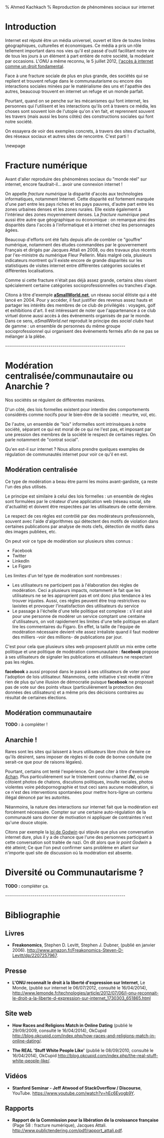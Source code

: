 % Ahmed Kachkach
% Reproduction de phénomènes sociaux sur internet

# Introduction
Internet est réputé être un média universel, ouvert et libre de toutes limites
géographiques, culturelles et économiques. Ce média a pris un rôle tellement important dans nos vies qu'il est passé d'outil facilitant notre vie de tous les jours à un élément à part entière de notre société, la modelant par occasions. L'_ONU_ a même reconnu, le 5 juillet 2012, [l'accès à internet comme un droit fondamental](http://www.lemonde.fr/technologies/article/2012/07/06/l-onu-reconnait-le-droit-a-la-liberte-d-expression-sur-internet_1730303_651865.html).

Face à une fracture sociale de plus en plus grande, des sociétés qui se replient et trouvent refuge dans le communautarisme ou encore des interactions sociales minées par le matérialisme des uns et l'apathie des autres, beaucoup trouvent en internet un refuge et un monde parfait.

Pourtant, quand on se penche sur les mécanismes qui font internet, les personnes qui l'utilisent et les interactions qu'ils ont à travers ce média, les choses sont souvent loin de l'utopie qu'on s'en fait, et reprennent souvent les travers (mais aussi les bons côtés) des constructions sociales qui font notre société.

On essayera de voir des exemples concrets, à travers des sites d'actualité, des réseaux sociaux et autres sites de rencontre. C'est parti ! 

\newpage

# Fracture numérique

Avant d'aller reproduire des phénomènes sociaux du "monde réel" sur internet, encore faudrait-il... avoir une connexion internet !

On appelle *fracture numérique* la disparité d'accès aux technologies informatiques, notamment Internet.  Cette disparité est fortement marquée d'une part entre les pays riches et les pays pauvres, d'autre part entre les zones urbaines denses et les zones rurales. Elle existe également à l'intérieur des zones moyennement denses. La *fracture numérique* peut aussi être autre que géographique ou économique : on remarque ainsi des disparités dans l'accès à l'informatique et à internet chez les personnages âgées.

Beaucoup d'efforts ont été faits depuis afin de combler ce "gouffre" numérique, notamment des études commandées par le gouvernement Français et dirigés par Jacques Attali en 2008, ou des travaux plus récents par l'ex-ministre du numérique Fleur Pellerin. Mais malgré cela, plusieurs indicateurs montrent qu'il existe encore de grande disparités sur les statistiques de visites internet entre différentes catégories sociales et différentes localisations.

Comme si cette fracture n'était pas déjà assez grande, certains sites visent spécialement certaine catégories socioprofessionnelles ou tranches d'age.

Citons à titre d'exemple **[aSmallWorld.net](http://asmallworld.net)**, un réseau social élitiste qui a été lancé en 2004. Pour y accéder, il faut justifier des revenus assez hauts et partager les intérêts des membres de ce club de privilégiés : voyages, golf et exhibitions d'art. Il est intéressant de noter que l'appartenance à ce club virtuel donne aussi accès à des événements organisés de par le monde. Dans ce sens, *aSmallWorld.net* reproduit le principe des *social clubs* haut de gamme : un ensemble de personnes du même groupe socioprofessionnel qui organisent des événements fermés afin de ne pas se mélanger à la plèbe.

*-------------------------------------------------------------*

# Modération centralisée/communautaire ou Anarchie ?

Nos sociétés se régulent de différentes manières.

D'un côté, des lois formelles existent pour interdire des comportements considérés comme nocifs pour le bien-être de la société : meurtre, vol, etc.

De l'autre, un ensemble de "lois" informelles sont intrinsèques à notre société, séparant ce qui est moral de ce qui ne l'est pas, et imposant par une pression des membres de la société le respect de certaines règles. On parle notamment de "contrat social".

Qu'en est-il sur internet ? Nous allons prendre quelques exemples de régulation de communautés internet pour voir ce qu'il en est.

## Modération centralisée

Ce type de modération a beau être parmi les moins avant-gardiste, ça reste l'un des plus utilisés.

Le principe est similaire à celui des lois formelles : un ensemble de règles sont formulées par le créateur d'une application web (réseau social, site d'actualité) et doivent être respectées par les utilisateurs de cette dernière.

Le respect de ces règles est contrôlé par des modérateurs professionnels, souvent avec l'aide d'algorithmes qui détectent des motifs de violation dans certaines publications par analyse de mots clefs, détection de motifs dans des images publiées, etc.

On peut voir ce type de modération sur plusieurs sites connus :

* Facebook
* Twitter
* LinkedIn
* Le Figaro

Les limites d'un tel type de modération sont nombreuses :

* Les utilisateurs ne participent pas à l'élaboration des règles de modération. Ceci a plusieurs impacts, notamment le fait que les utilisateurs ne se les approprient pas et ont donc plus tendance à les trouver injustes. Aussi, ces règles peuvent être trop restrictives ou laxistes et provoquer l'insatisfaction des utilisateurs du service
* Le passage à l'échelle d'une telle politique est complexe : s'il est aisé pour une personne de modérer un service comptant une centaine d'utilisateurs, on voit rapidement les limites d'une telle politique en allant lire les commentaires du Figaro. En effet, la taille de l'équipe de modération nécessaire devient vite assez irréaliste quand il faut modérer des milliers -voir des millions- de publications par jour.

C'est pour cela que plusieurs sites web proposent plutôt un mix entre cette politique et une politique de modération communautaire : **facebook** propose à ses utilisateurs de signaler les publications et utilisateurs ne respectant pas les règles.

**facebook** a aussi proposé dans le passé à ses utilisateurs de voter pour l'adoption de lois utilisateur. Néanmoins, cette initiative s'est révélé n'être rien de plus qu'une illusion de démocratie puisque **facebook** ne proposait pas de vote sur des points vitaux (particulièrement la protection des données des utilisateurs) et a même pris des décisions contraires au résultat de certaines élections. 

## Modération communautaire

**TODO :** à compléter !


## Anarchie !

Rares sont les sites qui laissent à leurs utilisateurs libre choix de faire ce qu'ils désirent, sans imposer de règles ni de code de bonne conduite (ne serait-ce que pour de raisons légales).

Pourtant, certains ont tenté l'expérience. On peut citer à titre d'exemple [4chan](http://www.4chan.com). Plus particulièrement sur le tristement connu channel **/b/**, où se côtoient photos de chatons, discutions politiques, insulte raciales, photos violentes voire pédopornographie et tout ceci sans aucune modération, si ce n'est des interventions spontanées pour mettre hors-ligne un contenu illégal dénoncé par les autorités.

Néanmoins, la nature des interactions sur internet fait que la modération est forcément nécessaire. Compter sur une certaine auto-régulation de la communauté sans donner de motivation ni appliquer de contraintes n'est qu'une douce utopie.

Citons par exemple la [loi de Godwin](http://fr.wikipedia.org/wiki/Loi_de_Godwin) qui stipule que plus une conversation internet dure, plus il y a de chance que l'une des personnes participant à cette conversation soit traitée de nazi. On dit alors que *le point Godwin* a été atteint; Ce que l'on peut confirmer sans problème en allant sur n'importe quel site de discussion où la modération est absente.


# Diversité ou Communautarisme ?

**TODO :** compléter ça.

*-------------------------------------------------------------*

# Bibliographie

## Livres

- **Freakonomics**, Stephen D. Levitt, Stephen J. Dubner, (publié en janvier 2006). <http://www.amazon.fr/Freakonomics-Steven-D-Levitt/dp/2207257967>.

## Presse
- **L'ONU reconnaît le droit à la liberté d'expression sur Internet**, Le Monde, (publié sur internet le 06/07/2012, consulté le 16/04/2014), <http://www.lemonde.fr/technologies/article/2012/07/06/l-onu-reconnait-le-droit-a-la-liberte-d-expression-sur-internet_1730303_651865.html>

## Site web

- **How Races and Religions Match in Online Dating** (publié le 29/09/2009, consulté le 16/04/2014), OkCupid
<http://blog.okcupid.com/index.php/how-races-and-religions-match-in-online-dating/>.

- **The REAL 'Stuff White People Like'** (publié le 08/09/2010, consulté le 16/04/2014), OkCupid
<http://blog.okcupid.com/index.php/the-real-stuff-white-people-like/>.

## Vidéos

- **Stanford Seminar - Jeff Atwood of StackOverflow / Discourse**, YouTube.
<https://www.youtube.com/watch?v=hEc6Eyogb9Y>.

## Rapports

- **Rapport de la Commission pour la libération de la croissance française** (Page 58 : fracture numérique), Jacques Attali. <http://www.publictendering.com/pdf/rapport_attali.pdf>.
